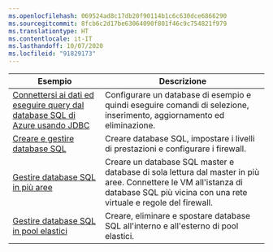 ```yaml
---
ms.openlocfilehash: 069524ad8c17db20f90114b1c6c630dce6866290
ms.sourcegitcommit: 8fcb6c2d17be63064090f801f46c9c754821f979
ms.translationtype: HT
ms.contentlocale: it-IT
ms.lasthandoff: 10/07/2020
ms.locfileid: "91829173"
---
```

|Esempio   |Descrizione  |
|---------|---------|
| [Connettersi ai dati ed eseguire query dal database SQL di Azure usando JDBC][4] | Configurare un database di esempio e quindi eseguire comandi di selezione, inserimento, aggiornamento ed eliminazione. |
| [Creare e gestire database SQL][1] | Creare database SQL, impostare i livelli di prestazioni e configurare i firewall.|
| [Gestire database SQL in più aree][2] | Creare un database SQL master e database di sola lettura dal master in più aree. Connettere le VM all'istanza di database SQL più vicina con una rete virtuale e regole del firewall. | 
| [Gestire database SQL in pool elastici][3] | Creare, eliminare e spostare database SQL all'interno e all'esterno di pool elastici. | 

[1]: https://github.com/Azure-Samples/sql-database-java-manage-db/
[2]: https://github.com/Azure-Samples/sql-database-java-manage-sql-databases-across-regions
[3]: ../java-sdk-manage-sql-elastic-pools.md
[4]: /azure/sql-database/sql-database-connect-query-java